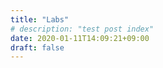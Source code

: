 ```yaml
---
title: "Labs"
# description: "test post index"
date: 2020-01-11T14:09:21+09:00 
draft: false
---
```


